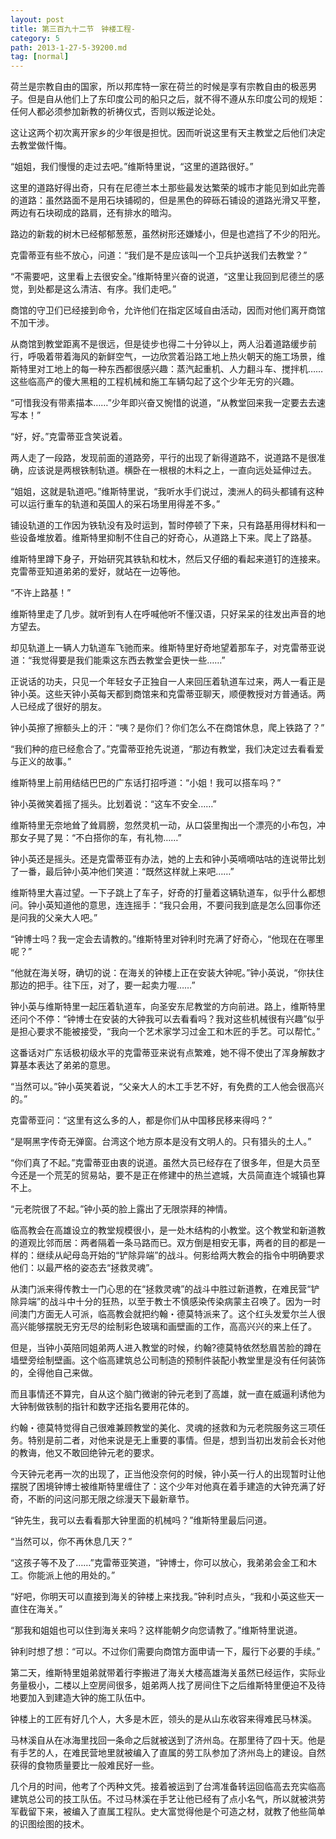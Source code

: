 ```yaml
---
layout: post
title: 第三百九十二节　钟楼工程-
category: 5
path: 2013-1-27-5-39200.md
tag: [normal]
---
```


荷兰是宗教自由的国家，所以邦库特一家在荷兰的时候是享有宗教自由的极恶男子。但是自从他们上了东印度公司的船只之后，就不得不遵从东印度公司的规矩：任何人都必须参加新教的祈祷仪式，否则以叛逆论处。

这让这两个初次离开家乡的少年很是担忧。因而听说这里有天主教堂之后他们决定去教堂做忏悔。

“姐姐，我们慢慢的走过去吧。”维斯特里说，“这里的道路很好。”

这里的道路好得出奇，只有在尼德兰本土那些最发达繁荣的城市才能见到如此完善的道路：虽然路面不是用石块铺砌的，但是黑色的碎砾石铺设的道路光滑又平整，两边有石块砌成的路肩，还有排水的暗沟。

路边的新栽的树木已经郁郁葱葱，虽然树形还嫌矮小，但是也遮挡了不少的阳光。

克雷蒂亚有些不放心，问道：“我们是不是应该叫一个卫兵护送我们去教堂？”

“不需要吧，这里看上去很安全。”维斯特里兴奋的说道，“这里让我回到尼德兰的感觉，到处都是这么清洁、有序。我们走吧。”

商馆的守卫们已经接到命令，允许他们在指定区域自由活动，因而对他们离开商馆不加干涉。

从商馆到教堂距离不是很远，但是徒步也得二十分钟以上，两人沿着道路缓步前行，呼吸着带着海风的新鲜空气，一边欣赏着沿路工地上热火朝天的施工场景，维斯特里对工地上的每一种东西都很感兴趣：蒸汽起重机、人力翻斗车、搅拌机……这些临高产的傻大黑粗的工程机械和施工车辆勾起了这个少年无穷的兴趣。

“可惜我没有带素描本……”少年即兴奋又惋惜的说道，“从教堂回来我一定要去去速写本！”

“好，好。”克雷蒂亚含笑说着。

两人走了一段路，发现前面的道路旁，平行的出现了新得道路不，说道路不是很准确，应该说是两根铁制轨道。横卧在一根根的木料之上，一直向远处延伸过去。

“姐姐，这就是轨道吧。”维斯特里说，“我听水手们说过，澳洲人的码头都铺有这种可以运行重车的轨道和英国人的采石场里用得差不多。”

铺设轨道的工作因为铁轨没有及时运到，暂时停顿了下来，只有路基用得材料和一些设备堆放着。维斯特里抑制不住自己的好奇心，从道路上下来。爬上了路基。

维斯特里蹲下身子，开始研究其铁轨和枕木，然后又仔细的看起来道钉的连接来。克雷蒂亚知道弟弟的爱好，就站在一边等他。

“不许上路基！”

维斯特里走了几步。就听到有人在呼喊他听不懂汉语，只好呆呆的往发出声音的地方望去。

却见轨道上一辆人力轨道车飞驰而来。维斯特里好奇地望着那车子，对克雷蒂亚说道：“我觉得要是我们能乘这东西去教堂会更快一些……”

正说话的功夫，只见一个年轻女子正独自一人来回压着轨道车过来，两人一看正是钟小英。这些天钟小英每天都到商馆来和克雷蒂亚聊天，顺便教授对方普通话。两人已经成了很好的朋友。

钟小英擦了擦额头上的汗：“咦？是你们？你们怎么不在商馆休息，爬上铁路了？”

“我们种的痘已经愈合了。”克雷蒂亚抢先说道，“那边有教堂，我们决定过去看看爱与正义的故事。”

维斯特里上前用结结巴巴的广东话打招呼道：“小姐！我可以搭车吗？”

钟小英微笑着摇了摇头。比划着说：“这车不安全……”

维斯特里无奈地耸了耸肩膀，忽然灵机一动，从口袋里掏出一个漂亮的小布包，冲那女子晃了晃：“不白搭你的车，有礼物……”

钟小英还是摇头。还是克雷蒂亚有办法，她的上去和钟小英嘀嘀咕咕的连说带比划了一番，最后钟小英冲他们笑道：“既然这样就上来吧……”

维斯特里大喜过望。一下子跳上了车子，好奇的打量着这辆轨道车，似乎什么都想问。钟小英知道他的意思，连连摇手：“我只会用，不要问我到底是怎么回事你还是问我的父亲大人吧。”

“钟博士吗？我一定会去请教的。”维斯特里对钟利时充满了好奇心，“他现在在哪里呢？”

“他就在海关呀，确切的说：在海关的钟楼上正在安装大钟呢。”钟小英说，“你扶住那边的把手。往下压，对了，要一起卖力喔……”

钟小英与维斯特里一起压着轨道车，向圣安东尼教堂的方向前进。路上，维斯特里还问个不停：“钟博士在安装的大钟我可以去看看吗？我对这些机械很有兴趣”似乎是担心要求不能被接受，“我向一个艺术家学习过金工和木匠的手艺。可以帮忙。”

这番话对广东话极初级水平的克雷蒂亚来说有点繁难，她不得不使出了浑身解数才算基本表达了弟弟的意思。

“当然可以。”钟小英笑着说，“父亲大人的木工手艺不好，有免费的工人他会很高兴的。”

克雷蒂亚问：“这里有这么多的人，都是你们从中国移民移来得吗？”

“是啊黑字传奇无弹窗。台湾这个地方原本是没有文明人的。只有猎头的土人。”

“你们真了不起。”克雷蒂亚由衷的说道。虽然大员已经存在了很多年，但是大员至今还是一个荒芜的贸易站，要不是正在修建中的热兰遮城，大员简直连个城镇也算不上。

“元老院很了不起。”钟小英的脸上露出了无限崇拜的神情。

临高教会在高雄设立的教堂规模很小，是一处木结构的小教堂。这个教堂和新道教的道观比邻而居：两者隔着一条马路而已。双方倒是相安无事，两者的目的都是一样的：继续从屺母岛开始的“铲除异端”的战斗。何影给两大教会的指令中明确要求他们：以最严格的姿态去“拯救灵魂”。

从澳门派来得传教士一门心思的在“拯救灵魂”的战斗中胜过新道教，在难民营“铲除异端”的战斗中十分的狂热，以至于教士不慎感染传染病蒙主召唤了。因为一时间澳门方面无人可派，临高教会就把约翰・德莫特派来了。这个红头发爱尔兰人很高兴能够摆脱无穷无尽的绘制彩色玻璃和画壁画的工作，高高兴兴的来上任了。

但是，当钟小英陪同姐弟两人进入教堂的时候，约翰?德莫特依然愁眉苦脸的蹲在墙壁旁绘制壁画。这个临高建筑总公司制造的预制件装配小教堂里是没有任何装饰的，全得他自己来做。

而且事情还不算完，自从这个脑门微谢的钟元老到了高雄，就一直在威逼利诱他为大钟制做铁制的指针和数字还指名要用花体的。

约翰・德莫特觉得自己很难兼顾教堂的美化、灵魂的拯救和为元老院服务这三项任务。特别是前二者，对他来说是无上重要的事情。但是，想到当初出发前会长对他的教诲，他又不敢回绝钟元老的要求。

今天钟元老再一次的出现了，正当他没奈何的时候，钟小英一行人的出现暂时让他摆脱了困境钟博士被维斯特里缠住了：这个少年对他真在着手建造的大钟充满了好奇，不断的问这问那无限之综漫天下最新章节。

“钟先生，我可以去看看那大钟里面的机械吗？”维斯特里最后问道。

“当然可以，你不再休息几天？”

“这孩子等不及了……”克雷蒂亚笑道，“钟博士，你可以放心，我弟弟会金工和木工。你能派上他的用处的。”

“好吧，你明天可以直接到海关的钟楼上来找我。”钟利时点头，“我和小英这些天一直住在海关。”

“那我和姐姐也可以住到海关来吗？这样能朝夕向您请教了。”维斯特里说道。

钟利时想了想：“可以。不过你们需要向商馆方面申请一下，履行下必要的手续。”

第二天，维斯特里姐弟就带着行李搬进了海关大楼高雄海关虽然已经运作，实际业务量极小，二楼以上空房间很多，姐弟两人找了房间住下之后维斯特里便迫不及待地要加入到建造大钟的施工队伍中。

钟楼上的工匠有好几个人，大多是木匠，领头的是从山东收容来得难民马林溪。

马林溪自从在冰海里找回一条命之后就被送到了济州岛。在那里待了四十天。他是有手艺的人，在难民营地里就被编入了直属的劳工队参加了济州岛上的建设。自然获得的食物质量要比一般难民好一些。

几个月的时间，他考了个丙种文凭。接着被运到了台湾准备转运回临高去充实临高建筑总公司的技工队伍。不过马林溪在手艺让他已经有了点小名气，所以就被洪劳军截留下来，被编入了直属工程队。史大富觉得他是个可造之材，就教了他些简单的识图绘图的技术。
